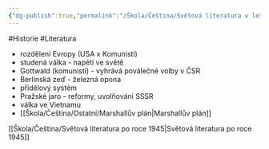 ```yaml
---
{"dg-publish":true,"permalink":"/Škola/Čeština/Světová literatura v letech 1945 - 1948/","created":"2023-12-14T15:27:37.933+01:00","updated":"2024-05-21T22:49:13.378+02:00"}
---
```


#Historie #Literatura 
- rozdělení Evropy (USA x Komunisti)
- studená válka - napětí ve světě
- Gottwald (komunisti) - vyhrává poválečné volby v ČSR
- Berlínská zeď - železná opona
- přídělový systém
- Pražské jaro - reformy, uvolňování SSSR
- válka ve Vietnamu
- [[Škola/Čeština/Ostatní/Marshallův plán\|Marshallův plán]]

[[Škola/Čeština/Světová literatura po roce 1945\|Světová literatura po roce 1945]]